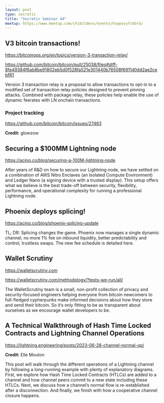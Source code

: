 ```yaml
---
layout: post
type: socratic
title: "Socratic Seminar 44"
meetup: https://www.meetup.com/chibitdevs/events/hsqwssyfckbrb/
---
```


## V3 bitcoin transactions!

<https://bitcoinops.org/en/topics/version-3-transaction-relay/>

<https://github.com/bitcoin/bitcoin/pull/25038/files#diff-8fe49384f6ab8be91802eb5d0f528fa521e301440b76508f6911d0dd2ae2cebfR1>

Version 3 transaction relay is a proposal to allow transactions to opt-in to a modified set of transaction relay policies designed to prevent pinning attacks. Combined with package relay, these policies help enable the use of dynamic feerates with LN onchain transactions.

### Project tracking

<https://github.com/bitcoin/bitcoin/issues/27463>

**Credit:** glowzow

## Securing a $100MM Lightning node

<https://acinq.co/blog/securing-a-100M-lightning-node>

After years of R&D on how to secure our Lightning node, we have settled on a combination of AWS Nitro Enclaves (an Isolated Compute Environment) and Ledger Nano (a signing device with a trusted display). This setup offers what we believe is the best trade-off between security, flexibility, performance, and operational complexity for running a professional Lightning node.

## Phoenix deploys splicing!

<https://acinq.co/blog/phoenix-splicing-update>

TL; DR: Splicing changes the game. Phoenix now manages a single dynamic channel, no more 1% fee on inbound liquidity, better predictability and control, trustless swaps. The new fee schedule is detailed here.

## Wallet Scrutiny

<https://walletscrutiny.com>

<https://walletscrutiny.com/methodology/?tests-we-run/all/>

The WalletScrutiny team is a small, non-profit collection of privacy and security-focused engineers helping everyone from bitcoin newcomers to full-fledged cypherpunks make informed decisions about how they store and send their bitcoin. So it’s only fitting to be as transparent about ourselves as we encourage wallet developers to be.

## A Technical Walkthrough of Hash Time Locked Contracts and Lightning Channel Operations

<https://lightning.engineering/posts/2023-06-28-channel-normal-op/>

**Credit:** Elle Mouton

This post will walk through the different operations of a Lightning channel by following a long-running example with plenty of explanatory diagrams. First, we explore how Hash Time Locked Contracts (HTLCs) are added to a channel and how channel peers commit to a new state including these HTLCs. Next, we discuss how a channel’s normal flow is re-established after a disconnection. And finally, we finish with how a cooperative channel closure happens.
